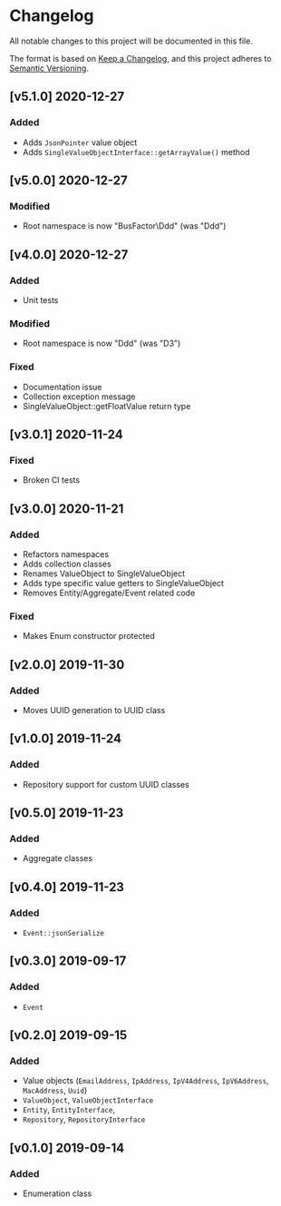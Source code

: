 # Changelog
All notable changes to this project will be documented in this file.

The format is based on [Keep a Changelog](https://keepachangelog.com/en/1.0.0/),
and this project adheres to [Semantic Versioning](https://semver.org/spec/v2.0.0.html).

## [v5.1.0] 2020-12-27
### Added
- Adds ```JsonPointer``` value object
- Adds ```SingleValueObjectInterface::getArrayValue()``` method

## [v5.0.0] 2020-12-27
### Modified
- Root namespace is now "BusFactor\Ddd" (was "Ddd")

## [v4.0.0] 2020-12-27
### Added
- Unit tests
### Modified
- Root namespace is now "Ddd" (was "D3")
### Fixed
- Documentation issue
- Collection exception message
- SingleValueObject::getFloatValue return type

## [v3.0.1] 2020-11-24
### Fixed
- Broken CI tests

## [v3.0.0] 2020-11-21
### Added
- Refactors namespaces
- Adds collection classes
- Renames ValueObject to SingleValueObject
- Adds type specific value getters to SingleValueObject
- Removes Entity/Aggregate/Event related code
### Fixed
- Makes Enum constructor protected

## [v2.0.0] 2019-11-30
### Added
- Moves UUID generation to UUID class

## [v1.0.0] 2019-11-24
### Added
- Repository support for custom UUID classes

## [v0.5.0] 2019-11-23
### Added
- Aggregate classes

## [v0.4.0] 2019-11-23
### Added
- ```Event::jsonSerialize```

## [v0.3.0] 2019-09-17
### Added
- ```Event```

## [v0.2.0] 2019-09-15
### Added
- Value objects (```EmailAddress```, ```IpAddress```, ```IpV4Address```, ```IpV6Address```, ```MacAddress```, ```Uuid```)
- ```ValueObject```, ```ValueObjectInterface```
- ```Entity```, ```EntityInterface```, 
- ```Repository```, ```RepositoryInterface```

## [v0.1.0] 2019-09-14
### Added
- Enumeration class

